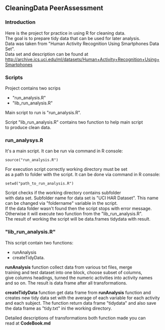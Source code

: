 ## CleaningData PeerAssessment

### Introduction
Here is the project for practice in using R for cleaning  data.  
The goal is to prepare tidy data that can be used for later analysis.  
Data was taken from "Human Activity Recognition Using Smartphones Data Set".  
Data set and description can be found at  
http://archive.ics.uci.edu/ml/datasets/Human+Activity+Recognition+Using+Smartphones  

### Scripts
Project contains two scrips 
* "run_analysis.R"
* "lib_run_analysis.R"  

Main script to run is "run_analysis.R".   

Script "lib_run_analysis.R" contains two function to help main script  
to produce clean data.    

### run_analysys.R
It's a main script. It can be run via command in R console:
```
source("run_analysis.R") 
```

For execution script correctly working directory must be set  
as a path to folder with the script. It can be done via command in R console:

```
setwd("path_to_run_analysis.R")
```
Script checks if the working directory contains subfolder   
with data set. Subfolder name for data set is "UCI HAR Dataset". This name  
can be changed via "foldername" variable in the script.   
If the data folder wasn't found then the script stops with error message.  
Otherwise it will execute two function from the "lib_run_analysis.R".  
The result of working the script will be data.frames tidydata with result.  

### "lib_run_analysis.R"
This script contain two functions: 

* runAnalysis 
* createTidyData.

__runAnalysis__ function collect data from various txt files, merge  
training and test dataset into one block, choose subset of columns,  
give columns headings, turned the numeric activities into activity names  
and so on. 
The result is data frame after all transformations.

__createTidyData__ function get data frame from __runAnalysis__ function and   
creates new tidy data set with the average of each variable for each activity   
and each subject. The function return data frame "tidydata" and also save
the  data frame as  "tidy.txt" ini the working directory.

Detailed descriptions of transformations both function made you can  
read at __CodeBook.md__

